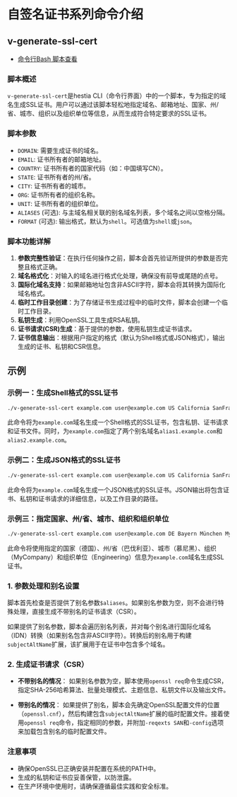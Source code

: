# 自签名证书系列命令介绍

## v-generate-ssl-cert

* [命令行Bash 脚本查看](https://hestiamb.org/bin/v-generate-ssl-cert)

### 脚本概述

`v-generate-ssl-cert`是hestia CLI（命令行界面）中的一个脚本，专为指定的域名生成SSL证书。用户可以通过该脚本轻松地指定域名、邮箱地址、国家、州/省、城市、组织以及组织单位等信息，从而生成符合特定要求的SSL证书。

### 脚本参数

- `DOMAIN`: 需要生成证书的域名。
- `EMAIL`: 证书所有者的邮箱地址。
- `COUNTRY`: 证书所有者的国家代码（如：中国填写CN）。
- `STATE`: 证书所有者的州/省。
- `CITY`: 证书所有者的城市。
- `ORG`: 证书所有者的组织名称。
- `UNIT`: 证书所有者的组织单位。
- `ALIASES` (可选): 与主域名相关联的别名域名列表，多个域名之间以空格分隔。
- `FORMAT` (可选): 输出格式，默认为`shell`。可选值为`shell`或`json`。

### 脚本功能详解

1. **参数完整性验证**：在执行任何操作之前，脚本会首先验证所提供的参数是否完整且格式正确。
2. **域名格式化**：对输入的域名进行格式化处理，确保没有前导或尾随的点号。
3. **国际化域名支持**：如果邮箱地址包含非ASCII字符，脚本会将其转换为国际化域名格式。
4. **临时工作目录创建**：为了存储证书生成过程中的临时文件，脚本会创建一个临时工作目录。
5. **私钥生成**：利用OpenSSL工具生成RSA私钥。
6. **证书请求(CSR)生成**：基于提供的参数，使用私钥生成证书请求。
7. **证书信息输出**：根据用户指定的格式（默认为Shell格式或JSON格式），输出生成的证书、私钥和CSR信息。

## 示例

### 示例一：生成Shell格式的SSL证书

```bash
./v-generate-ssl-cert example.com user@example.com US California SanFrancisco MyCompany IT alias1.example.com alias2.example.com
```

此命令将为`example.com`域名生成一个Shell格式的SSL证书，包含私钥、证书请求和证书文件。同时，为`example.com`指定了两个别名域名`alias1.example.com`和`alias2.example.com`。

### 示例二：生成JSON格式的SSL证书

```bash
./v-generate-ssl-cert example.com user@example.com US California SanFrancisco MyCompany IT --format json
```

此命令将为`example.com`域名生成一个JSON格式的SSL证书。JSON输出将包含证书、私钥和证书请求的详细信息，以及工作目录的路径。

### 示例三：指定国家、州/省、城市、组织和组织单位

```bash
./v-generate-ssl-cert example.com user@example.com DE Bayern München MyCompany Engineering
```

此命令将使用指定的国家（德国）、州/省（巴伐利亚）、城市（慕尼黑）、组织（MyCompany）和组织单位（Engineering）信息为`example.com`域名生成SSL证书。

### 1. 参数处理和别名设置

脚本首先检查是否提供了别名参数`$aliases`。如果别名参数为空，则不会进行特殊处理，直接生成不带别名的证书请求（CSR）。

如果提供了别名参数，脚本会遍历别名列表，并对每个别名进行国际化域名（IDN）转换（如果别名包含非ASCII字符）。转换后的别名用于构建`subjectAltName`扩展，该扩展用于在证书中包含多个域名。

### 2. 生成证书请求（CSR）

* **不带别名的情况**：
  如果别名参数为空，脚本使用`openssl req`命令生成CSR，指定SHA-256哈希算法、批量处理模式、主题信息、私钥文件以及输出文件。

* **带别名的情况**：
  如果提供了别名，脚本会先确定OpenSSL配置文件的位置（`openssl.cnf`），然后构建包含`subjectAltName`扩展的临时配置文件。接着使用`openssl req`命令，指定相同的参数，并附加`-reqexts SAN`和`-config`选项来加载包含别名的临时配置文件。

### 注意事项

- 确保OpenSSL已正确安装并配置在系统的PATH中。
- 生成的私钥和证书应妥善保管，以防泄露。
- 在生产环境中使用时，请确保遵循最佳实践和安全标准。